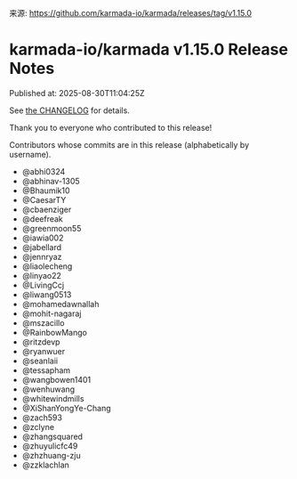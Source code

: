来源: https://github.com/karmada-io/karmada/releases/tag/v1.15.0

# karmada-io/karmada v1.15.0 Release Notes

Published at: 2025-08-30T11:04:25Z

See [the CHANGELOG](https://github.com/karmada-io/karmada/blob/master/docs/CHANGELOG/CHANGELOG-1.15.md) for details.

Thank you to everyone who contributed to this release!

Contributors whose commits are in this release (alphabetically by username).

- @abhi0324
- @abhinav-1305
- @Bhaumik10
- @CaesarTY
- @cbaenziger
- @deefreak
- @greenmoon55
- @iawia002
- @jabellard
- @jennryaz
- @liaolecheng
- @linyao22
- @LivingCcj
- @liwang0513
- @mohamedawnallah
- @mohit-nagaraj
- @mszacillo
- @RainbowMango
- @ritzdevp
- @ryanwuer
- @seanlaii
- @tessapham
- @wangbowen1401
- @wenhuwang
- @whitewindmills
- @XiShanYongYe-Chang
- @zach593
- @zclyne
- @zhangsquared
- @zhuyulicfc49
- @zhzhuang-zju
- @zzklachlan